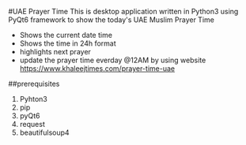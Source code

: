 #UAE Prayer Time
This is desktop application written in Python3 using PyQt6 framework to show the today's UAE Muslim Prayer Time
- Shows the current date time 
- Shows the time in 24h format
- highlights next prayer
- update the prayer time everday @12AM by using website https://www.khaleejtimes.com/prayer-time-uae

##prerequisites
1. Pyhton3
2. pip
3. pyQt6
4. request
5. beautifulsoup4